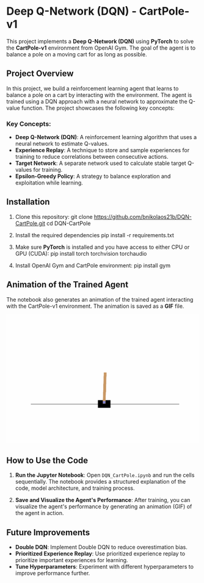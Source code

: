 # Deep Q-Network (DQN) - CartPole-v1

This project implements a **Deep Q-Network (DQN)** using **PyTorch** to solve the **CartPole-v1** environment from OpenAI Gym. The goal of the agent is to balance a pole on a moving cart for as long as possible.

## Project Overview

In this project, we build a reinforcement learning agent that learns to balance a pole on a cart by interacting with the environment. The agent is trained using a DQN approach with a neural network to approximate the Q-value function. The project showcases the following key concepts:

### Key Concepts:
- **Deep Q-Network (DQN)**: A reinforcement learning algorithm that uses a neural network to estimate Q-values.
- **Experience Replay**: A technique to store and sample experiences for training to reduce correlations between consecutive actions.
- **Target Network**: A separate network used to calculate stable target Q-values for training.
- **Epsilon-Greedy Policy**: A strategy to balance exploration and exploitation while learning.

## Installation

1. Clone this repository:
    git clone https://github.com/bnikolaos21b/DQN-CartPole.git
    cd DQN-CartPole
    
2. Install the required dependencies
    pip install -r requirements.txt
    
3. Make sure **PyTorch** is installed and you have access to either CPU or GPU (CUDA):
    pip install torch torchvision torchaudio

4. Install OpenAI Gym and CartPole environment:
    pip install gym

## Animation of the Trained Agent

The notebook also generates an animation of the trained agent interacting with the CartPole-v1 environment. The animation is saved as a **GIF** file.

![CartPole Animation](./cartpole_animation.gif)

## How to Use the Code

1. **Run the Jupyter Notebook**: Open `DQN_CartPole.ipynb` and run the cells sequentially. The notebook provides a structured explanation of the code, model architecture, and training process.

2. **Save and Visualize the Agent's Performance**: After training, you can visualize the agent's performance by generating an animation (GIF) of the agent in action.

## Future Improvements

- **Double DQN**: Implement Double DQN to reduce overestimation bias.
- **Prioritized Experience Replay**: Use prioritized experience replay to prioritize important experiences for learning.
- **Tune Hyperparameters**: Experiment with different hyperparameters to improve performance further.
